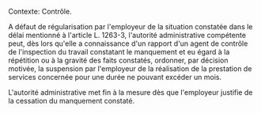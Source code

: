 Contexte: Contrôle.

A défaut de régularisation par l'employeur de la situation constatée dans le délai mentionné à l'article L. 1263-3, l'autorité administrative compétente peut, dès lors qu'elle a connaissance d'un rapport d'un agent de contrôle de l'inspection du travail constatant le manquement et eu égard à la répétition ou à la gravité des faits constatés, ordonner, par décision motivée, la suspension par l'employeur de la réalisation de la prestation de services concernée pour une durée ne pouvant excéder un mois.

L'autorité administrative met fin à la mesure dès que l'employeur justifie de la cessation du manquement constaté.